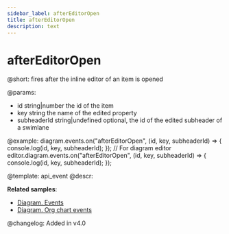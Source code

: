 ```yaml
---
sidebar_label: afterEditorOpen
title: afterEditorOpen
description: text
---
```


# afterEditorOpen

@short: fires after the inline editor of an item is opened 
    
@params:
- id    	    string|number		the id of the item
- key 		    string				the name of the edited property
- subheaderId	string|undefined	optional, the id of the edited subheader of a swimlane

@example:
diagram.events.on("afterEditorOpen", (id, key, subheaderId) => {
    console.log(id, key, subheaderId);
});
// For diagram editor
editor.diagram.events.on("afterEditorOpen", (id, key, subheaderId) => {
    console.log(id, key, subheaderId);
});

@template: api_event
@descr:

**Related samples**:
- [Diagram. Events](https://snippet.dhtmlx.com/7h2hgb3g)
- [Diagram. Org chart events](https://snippet.dhtmlx.com/l38pct7c)

@changelog:
Added in v4.0
